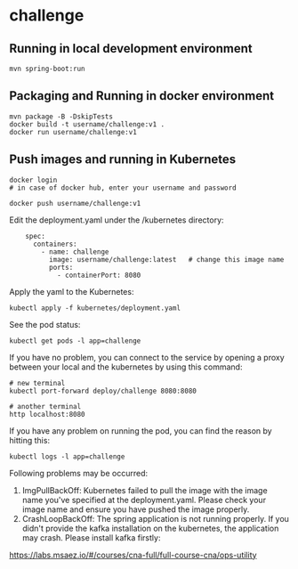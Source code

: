 # challenge

## Running in local development environment

```
mvn spring-boot:run
```

## Packaging and Running in docker environment

```
mvn package -B -DskipTests
docker build -t username/challenge:v1 .
docker run username/challenge:v1
```

## Push images and running in Kubernetes

```
docker login 
# in case of docker hub, enter your username and password

docker push username/challenge:v1
```

Edit the deployment.yaml under the /kubernetes directory:
```
    spec:
      containers:
        - name: challenge
          image: username/challenge:latest   # change this image name
          ports:
            - containerPort: 8080

```

Apply the yaml to the Kubernetes:
```
kubectl apply -f kubernetes/deployment.yaml
```

See the pod status:
```
kubectl get pods -l app=challenge
```

If you have no problem, you can connect to the service by opening a proxy between your local and the kubernetes by using this command:
```
# new terminal
kubectl port-forward deploy/challenge 8080:8080

# another terminal
http localhost:8080
```

If you have any problem on running the pod, you can find the reason by hitting this:
```
kubectl logs -l app=challenge
```

Following problems may be occurred:

1. ImgPullBackOff:  Kubernetes failed to pull the image with the image name you've specified at the deployment.yaml. Please check your image name and ensure you have pushed the image properly.
1. CrashLoopBackOff: The spring application is not running properly. If you didn't provide the kafka installation on the kubernetes, the application may crash. Please install kafka firstly:

https://labs.msaez.io/#/courses/cna-full/full-course-cna/ops-utility

